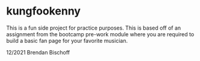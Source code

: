# kungfookenny
This is a fun side project for practice purposes. This is based off of an assignment from the bootcamp pre-work module where you are required to build a basic fan page for your favorite musician.


12/2021 Brendan Bischoff
